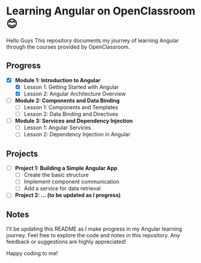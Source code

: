 # Learning Angular on OpenClassroom😊

Hello Guys This repository documents my journey of learning Angular through the courses provided by OpenClassroom.

## Progress

- [X] **Module 1: Introduction to Angular**
  - [X] Lesson 1: Getting Started with Angular
  - [X] Lesson 2: Angular Architecture Overview
- [ ] **Module 2: Components and Data Binding**
  - [ ] Lesson 1: Components and Templates
  - [ ] Lesson 2: Data Binding and Directives
- [ ] **Module 3: Services and Dependency Injection**
  - [ ] Lesson 1: Angular Services
  - [ ] Lesson 2: Dependency Injection in Angular

## Projects

- [ ] **Project 1: Building a Simple Angular App**
  - [ ] Create the basic structure
  - [ ] Implement component communication
  - [ ] Add a service for data retrieval
- [ ] **Project 2: ... (to be updated as I progress)**

## Notes

I'll be updating this README as I make progress in my Angular learning journey. Feel free to explore the code and notes in this repository. Any feedback or suggestions are highly appreciated!

Happy coding to me!
